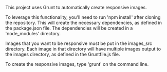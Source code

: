 This project uses Grunt to automatically create responsive images.

To leverage this functionality, you'll need to run 'npm install' after
cloning the repository. This will create the necessary dependencies,
as defined in the package.json file. The dependencies will be created
in a 'node_modules' directory.

Images that you want to be responsive must be put in the images_src
directory. Each image in that directory will have multiple images
output to the images directory, as defined in the Gruntfile.js file.

To create the responsive images, type 'grunt' on the command line.
